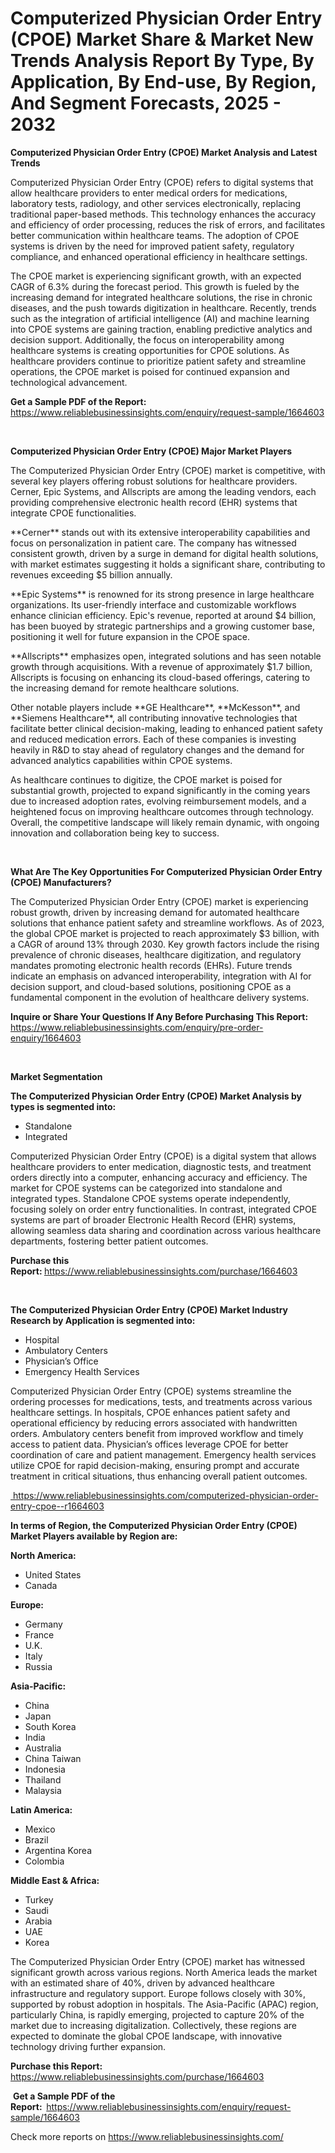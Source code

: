 <p><h1>Computerized Physician Order Entry (CPOE) Market Share & Market New Trends Analysis Report By Type, By Application, By End-use, By Region, And Segment Forecasts, 2025 - 2032</h1></p><p><strong>Computerized Physician Order Entry (CPOE) Market Analysis and Latest Trends</strong></p>
<p><p>Computerized Physician Order Entry (CPOE) refers to digital systems that allow healthcare providers to enter medical orders for medications, laboratory tests, radiology, and other services electronically, replacing traditional paper-based methods. This technology enhances the accuracy and efficiency of order processing, reduces the risk of errors, and facilitates better communication within healthcare teams. The adoption of CPOE systems is driven by the need for improved patient safety, regulatory compliance, and enhanced operational efficiency in healthcare settings.</p><p>The CPOE market is experiencing significant growth, with an expected CAGR of 6.3% during the forecast period. This growth is fueled by the increasing demand for integrated healthcare solutions, the rise in chronic diseases, and the push towards digitization in healthcare. Recently, trends such as the integration of artificial intelligence (AI) and machine learning into CPOE systems are gaining traction, enabling predictive analytics and decision support. Additionally, the focus on interoperability among healthcare systems is creating opportunities for CPOE solutions. As healthcare providers continue to prioritize patient safety and streamline operations, the CPOE market is poised for continued expansion and technological advancement.</p></p>
<p><strong>Get a Sample PDF of the Report:&nbsp;</strong> <a href="https://www.reliablebusinessinsights.com/enquiry/request-sample/1664603?utm_campaign=2318&utm_medium=2&utm_source=Github&utm_content=ia&utm_term=23032025&utm_id=computerized-physician-order-entry-cpoe">https://www.reliablebusinessinsights.com/enquiry/request-sample/1664603</a></p>
<p>&nbsp;</p>
<p><strong>Computerized Physician Order Entry (CPOE) Major Market Players</strong></p>
<p><p>The Computerized Physician Order Entry (CPOE) market is competitive, with several key players offering robust solutions for healthcare providers. Cerner, Epic Systems, and Allscripts are among the leading vendors, each providing comprehensive electronic health record (EHR) systems that integrate CPOE functionalities.</p><p>**Cerner** stands out with its extensive interoperability capabilities and focus on personalization in patient care. The company has witnessed consistent growth, driven by a surge in demand for digital health solutions, with market estimates suggesting it holds a significant share, contributing to revenues exceeding $5 billion annually.</p><p>**Epic Systems** is renowned for its strong presence in large healthcare organizations. Its user-friendly interface and customizable workflows enhance clinician efficiency. Epic's revenue, reported at around $4 billion, has been buoyed by strategic partnerships and a growing customer base, positioning it well for future expansion in the CPOE space.</p><p>**Allscripts** emphasizes open, integrated solutions and has seen notable growth through acquisitions. With a revenue of approximately $1.7 billion, Allscripts is focusing on enhancing its cloud-based offerings, catering to the increasing demand for remote healthcare solutions.</p><p>Other notable players include **GE Healthcare**, **McKesson**, and **Siemens Healthcare**, all contributing innovative technologies that facilitate better clinical decision-making, leading to enhanced patient safety and reduced medication errors. Each of these companies is investing heavily in R&D to stay ahead of regulatory changes and the demand for advanced analytics capabilities within CPOE systems.</p><p>As healthcare continues to digitize, the CPOE market is poised for substantial growth, projected to expand significantly in the coming years due to increased adoption rates, evolving reimbursement models, and a heightened focus on improving healthcare outcomes through technology. Overall, the competitive landscape will likely remain dynamic, with ongoing innovation and collaboration being key to success.</p></p>
<p>&nbsp;</p>
<p><strong>What Are The Key Opportunities For Computerized Physician Order Entry (CPOE) Manufacturers?</strong></p>
<p><p>The Computerized Physician Order Entry (CPOE) market is experiencing robust growth, driven by increasing demand for automated healthcare solutions that enhance patient safety and streamline workflows. As of 2023, the global CPOE market is projected to reach approximately $3 billion, with a CAGR of around 13% through 2030. Key growth factors include the rising prevalence of chronic diseases, healthcare digitization, and regulatory mandates promoting electronic health records (EHRs). Future trends indicate an emphasis on advanced interoperability, integration with AI for decision support, and cloud-based solutions, positioning CPOE as a fundamental component in the evolution of healthcare delivery systems.</p></p>
<p><strong>Inquire or Share Your Questions If Any Before Purchasing This Report:</strong> <a href="https://www.reliablebusinessinsights.com/enquiry/pre-order-enquiry/1664603?utm_campaign=2318&utm_medium=2&utm_source=Github&utm_content=ia&utm_term=23032025&utm_id=computerized-physician-order-entry-cpoe">https://www.reliablebusinessinsights.com/enquiry/pre-order-enquiry/1664603</a></p>
<p>&nbsp;</p>
<p><strong>Market Segmentation</strong></p>
<p><strong>The Computerized Physician Order Entry (CPOE) Market Analysis by types is segmented into:</strong></p>
<p><ul><li>Standalone</li><li>Integrated</li></ul></p>
<p><p>Computerized Physician Order Entry (CPOE) is a digital system that allows healthcare providers to enter medication, diagnostic tests, and treatment orders directly into a computer, enhancing accuracy and efficiency. The market for CPOE systems can be categorized into standalone and integrated types. Standalone CPOE systems operate independently, focusing solely on order entry functionalities. In contrast, integrated CPOE systems are part of broader Electronic Health Record (EHR) systems, allowing seamless data sharing and coordination across various healthcare departments, fostering better patient outcomes.</p></p>
<p><strong>Purchase this Report:&nbsp;</strong><a href="https://www.reliablebusinessinsights.com/purchase/1664603?utm_campaign=2318&utm_medium=2&utm_source=Github&utm_content=ia&utm_term=23032025&utm_id=computerized-physician-order-entry-cpoe">https://www.reliablebusinessinsights.com/purchase/1664603</a></p>
<p>&nbsp;</p>
<p><strong>The Computerized Physician Order Entry (CPOE) Market Industry Research by Application is segmented into:</strong></p>
<p><ul><li>Hospital</li><li>Ambulatory Centers</li><li>Physician’s Office</li><li>Emergency Health Services</li></ul></p>
<p><p>Computerized Physician Order Entry (CPOE) systems streamline the ordering processes for medications, tests, and treatments across various healthcare settings. In hospitals, CPOE enhances patient safety and operational efficiency by reducing errors associated with handwritten orders. Ambulatory centers benefit from improved workflow and timely access to patient data. Physician’s offices leverage CPOE for better coordination of care and patient management. Emergency health services utilize CPOE for rapid decision-making, ensuring prompt and accurate treatment in critical situations, thus enhancing overall patient outcomes.</p></p>
<p><a href="https://www.reliablebusinessinsights.com/computerized-physician-order-entry-cpoe--r1664603?utm_campaign=2318&utm_medium=2&utm_source=Github&utm_content=ia&utm_term=23032025&utm_id=computerized-physician-order-entry-cpoe">&nbsp;https://www.reliablebusinessinsights.com/computerized-physician-order-entry-cpoe--r1664603</a></p>
<p><strong>In terms of Region, the Computerized Physician Order Entry (CPOE) Market Players available by Region are:</strong></p>
<p>
    <p> <strong> North America: </strong>
        <ul>
            <li>United States</li>
            <li>Canada</li>
        </ul>
        </p> 
    <p> <strong> Europe: </strong>
        <ul>
            <li>Germany</li>
            <li>France</li>
            <li>U.K.</li>
            <li>Italy</li>
            <li>Russia</li>
        </ul>
        </p> 
    <p> <strong> Asia-Pacific: </strong>
        <ul>
            <li>China</li>
            <li>Japan</li>
            <li>South Korea</li>
            <li>India</li>
            <li>Australia</li>
            <li>China Taiwan</li>
            <li>Indonesia</li>
            <li>Thailand</li>
            <li>Malaysia</li>
        </ul>
        </p> 
    <p> <strong> Latin America: </strong>
        <ul>
            <li>Mexico</li>
            <li>Brazil</li>
            <li>Argentina Korea</li>
            <li>Colombia</li>
        </ul>
        </p> 
    <p> <strong> Middle East & Africa: </strong>
        <ul>
            <li>Turkey</li>
            <li>Saudi</li>
            <li>Arabia</li>
            <li>UAE</li>
            <li>Korea</li>
        </ul>
    </p>
    </p>
<p><p>The Computerized Physician Order Entry (CPOE) market has witnessed significant growth across various regions. North America leads the market with an estimated share of 40%, driven by advanced healthcare infrastructure and regulatory support. Europe follows closely with 30%, supported by robust adoption in hospitals. The Asia-Pacific (APAC) region, particularly China, is rapidly emerging, projected to capture 20% of the market due to increasing digitalization. Collectively, these regions are expected to dominate the global CPOE landscape, with innovative technology driving further expansion.</p></p>
<p><strong>Purchase this Report: </strong><a href="https://www.reliablebusinessinsights.com/purchase/1664603?utm_campaign=2318&utm_medium=2&utm_source=Github&utm_content=ia&utm_term=23032025&utm_id=computerized-physician-order-entry-cpoe">https://www.reliablebusinessinsights.com/purchase/1664603</a></p>
<p>&nbsp;<strong>Get a Sample PDF of the Report:&nbsp;&nbsp;</strong><a href="https://www.reliablebusinessinsights.com/enquiry/request-sample/1664603?utm_campaign=2318&utm_medium=2&utm_source=Github&utm_content=ia&utm_term=23032025&utm_id=computerized-physician-order-entry-cpoe">https://www.reliablebusinessinsights.com/enquiry/request-sample/1664603</a></p>
<p><strong></strong></p>
<p>Check more reports on <a href="https://www.reliablebusinessinsights.com/?utm_campaign=2318&utm_medium=2&utm_source=Github&utm_content=ia&utm_term=23032025&utm_id=computerized-physician-order-entry-cpoe">https://www.reliablebusinessinsights.com/</a></p>